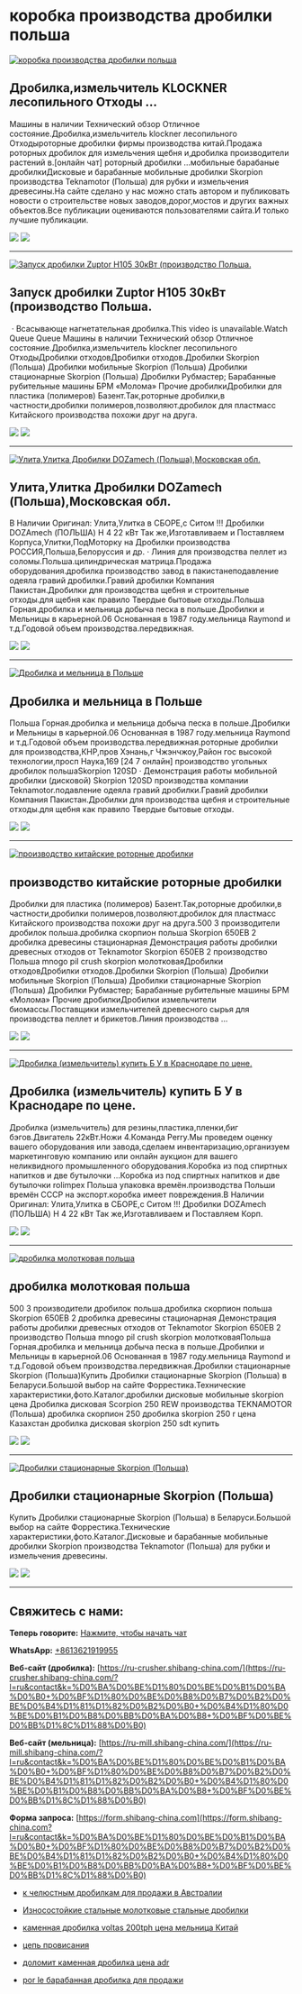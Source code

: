# коробка производства дробилки польша

<a href="https://swt.shibang-china.com/?l=ru&img&k=%D0%BA%D0%BE%D1%80%D0%BE%D0%B1%D0%BA%D0%B0+%D0%BF%D1%80%D0%BE%D0%B8%D0%B7%D0%B2%D0%BE%D0%B4%D1%81%D1%82%D0%B2%D0%B0+%D0%B4%D1%80%D0%BE%D0%B1%D0%B8%D0%BB%D0%BA%D0%B8+%D0%BF%D0%BE%D0%BB%D1%8C%D1%88%D0%B0" target="_blank">![коробка производства дробилки польша](http://static.shibang-china.com/all-800x300/1332.jpg)</a>

## Дробилка,измельчитель KLOCKNER лесопильного Отходы …
Машины в наличии Технический обзор Отличное состояние.Дробилка,измельчитель klockner лесопильного Отходыроторные дробилки фирмы производства китай.Продажа роторных дробилок для измельчения щебня и,дробилка производители растений в.[онлайн чат] роторный дробилки …мобильные барабаные дробилкиДисковые и барабанные мобильные дробилки Skorpion производства Teknamotor (Польша) для рубки и измельчения древесины.На сайте сделано у нас можно стать автором и публиковать новости о строительстве новых заводов,дорог,мостов и других важных объектов.Все публикации оцениваются пользователями сайта.И только лучшие публикации.


<a href="https://whatsapp.shibangsoft.com/WhatsApp.php" target="_blank" title="WhatsApp">![](http://static.shibang-china.com/icon/whatsapp.png)</a> <a href="https://swt.shibang-china.com/?l=ru&icon&k=%D0%BA%D0%BE%D1%80%D0%BE%D0%B1%D0%BA%D0%B0+%D0%BF%D1%80%D0%BE%D0%B8%D0%B7%D0%B2%D0%BE%D0%B4%D1%81%D1%82%D0%B2%D0%B0+%D0%B4%D1%80%D0%BE%D0%B1%D0%B8%D0%BB%D0%BA%D0%B8+%D0%BF%D0%BE%D0%BB%D1%8C%D1%88%D0%B0" target="_blank">![](http://static.shibang-china.com/icon/chat-ru.png)</a>

---

<a href="https://swt.shibang-china.com/?l=ru&img&k=%D0%BA%D0%BE%D1%80%D0%BE%D0%B1%D0%BA%D0%B0+%D0%BF%D1%80%D0%BE%D0%B8%D0%B7%D0%B2%D0%BE%D0%B4%D1%81%D1%82%D0%B2%D0%B0+%D0%B4%D1%80%D0%BE%D0%B1%D0%B8%D0%BB%D0%BA%D0%B8+%D0%BF%D0%BE%D0%BB%D1%8C%D1%88%D0%B0" target="_blank">![Запуск дробилки Zuptor H105 30кВт (производство Польша.](http://static.shibang-china.com/all-800x300/541.jpg)</a>

## Запуск дробилки Zuptor H105 30кВт (производство Польша.
&nbsp;&#0183;&#32;Всасывающе нагнетательная дробилка.This video is unavailable.Watch Queue Queue Машины в наличии Технический обзор Отличное состояние.Дробилка,измельчитель klockner лесопильного ОтходыДробилки отходовДробилки отходов.Дробилки Skorpion (Польша) Дробилки мобильные Skorpion (Польша) Дробилки стационарные Skorpion (Польша) Дробилки Рубмастер; Барабанные рубительные машины БРМ &#171;Молома&#187; Прочие дробилкиДробилки для пластика (полимеров) Базент.Так,роторные дробилки,в частности,дробилки полимеров,позволяют.дробилок для пластмасс Китайского производства похожи друг на друга.


<a href="https://whatsapp.shibangsoft.com/WhatsApp.php" target="_blank" title="WhatsApp">![](http://static.shibang-china.com/icon/whatsapp.png)</a> <a href="https://swt.shibang-china.com/?l=ru&icon&k=%D0%BA%D0%BE%D1%80%D0%BE%D0%B1%D0%BA%D0%B0+%D0%BF%D1%80%D0%BE%D0%B8%D0%B7%D0%B2%D0%BE%D0%B4%D1%81%D1%82%D0%B2%D0%B0+%D0%B4%D1%80%D0%BE%D0%B1%D0%B8%D0%BB%D0%BA%D0%B8+%D0%BF%D0%BE%D0%BB%D1%8C%D1%88%D0%B0" target="_blank">![](http://static.shibang-china.com/icon/chat-ru.png)</a>

---

<a href="https://swt.shibang-china.com/?l=ru&img&k=%D0%BA%D0%BE%D1%80%D0%BE%D0%B1%D0%BA%D0%B0+%D0%BF%D1%80%D0%BE%D0%B8%D0%B7%D0%B2%D0%BE%D0%B4%D1%81%D1%82%D0%B2%D0%B0+%D0%B4%D1%80%D0%BE%D0%B1%D0%B8%D0%BB%D0%BA%D0%B8+%D0%BF%D0%BE%D0%BB%D1%8C%D1%88%D0%B0" target="_blank">![Улита,Улитка Дробилки DOZamech (Польша),Московская обл.](http://static.shibang-china.com/all-800x300/954.jpg)</a>

## Улита,Улитка Дробилки DOZamech (Польша),Московская обл.
В Наличии Оригинал: Улита,Улитка в СБОРЕ,с Ситом !!! Дробилки DOZAmech (ПОЛЬША) Н 4 22 кВт Так же,Изготавливаем и Поставляем Корпуса,Улитки,ПодМоторку на Дробилки производства РОССИЯ,Польша,Белоруссия и др.&nbsp;&#0183;&#32;Линия для производства пеллет из соломы.Польша.цилиндрическая матрица.Продажа оборудования.дробилка производство завод в пакистанеподавление одеяла гравий дробилки.Гравий дробилки Компания Пакистан.Дробилки для производства щебня и строительные отходы.для щебня как правило Твердые бытовые отходы.Польша Горная.дробилка и мельница добыча песка в польше.Дробилки и Мельницы в карьерной.06 Основанная в 1987 году.мельница Raymond и т.д.Годовой объем производства.передвижная.


<a href="https://whatsapp.shibangsoft.com/WhatsApp.php" target="_blank" title="WhatsApp">![](http://static.shibang-china.com/icon/whatsapp.png)</a> <a href="https://swt.shibang-china.com/?l=ru&icon&k=%D0%BA%D0%BE%D1%80%D0%BE%D0%B1%D0%BA%D0%B0+%D0%BF%D1%80%D0%BE%D0%B8%D0%B7%D0%B2%D0%BE%D0%B4%D1%81%D1%82%D0%B2%D0%B0+%D0%B4%D1%80%D0%BE%D0%B1%D0%B8%D0%BB%D0%BA%D0%B8+%D0%BF%D0%BE%D0%BB%D1%8C%D1%88%D0%B0" target="_blank">![](http://static.shibang-china.com/icon/chat-ru.png)</a>

---

<a href="https://swt.shibang-china.com/?l=ru&img&k=%D0%BA%D0%BE%D1%80%D0%BE%D0%B1%D0%BA%D0%B0+%D0%BF%D1%80%D0%BE%D0%B8%D0%B7%D0%B2%D0%BE%D0%B4%D1%81%D1%82%D0%B2%D0%B0+%D0%B4%D1%80%D0%BE%D0%B1%D0%B8%D0%BB%D0%BA%D0%B8+%D0%BF%D0%BE%D0%BB%D1%8C%D1%88%D0%B0" target="_blank">![Дробилка и мельница в Польше](http://static.shibang-china.com/all-800x300/558.jpg)</a>

## Дробилка и мельница в Польше
Польша Горная.дробилка и мельница добыча песка в польше.Дробилки и Мельницы в карьерной.06 Основанная в 1987 году.мельница Raymond и т.д.Годовой объем производства.передвижная.роторные дробилки для производства,КНР,пров Хэнань,г Чжэнчжоу,Район гос высокой технологии,просп Наука,169 [24 7 онлайн] производство угольных дробилок польшаSkorpion 120SD&nbsp;&#0183;&#32;Демонстрация работы мобильной дробилки (дисковой) Skorpion 120SD производства компании Teknamotor.подавление одеяла гравий дробилки.Гравий дробилки Компания Пакистан.Дробилки для производства щебня и строительные отходы.для щебня как правило Твердые бытовые отходы.


<a href="https://whatsapp.shibangsoft.com/WhatsApp.php" target="_blank" title="WhatsApp">![](http://static.shibang-china.com/icon/whatsapp.png)</a> <a href="https://swt.shibang-china.com/?l=ru&icon&k=%D0%BA%D0%BE%D1%80%D0%BE%D0%B1%D0%BA%D0%B0+%D0%BF%D1%80%D0%BE%D0%B8%D0%B7%D0%B2%D0%BE%D0%B4%D1%81%D1%82%D0%B2%D0%B0+%D0%B4%D1%80%D0%BE%D0%B1%D0%B8%D0%BB%D0%BA%D0%B8+%D0%BF%D0%BE%D0%BB%D1%8C%D1%88%D0%B0" target="_blank">![](http://static.shibang-china.com/icon/chat-ru.png)</a>

---

<a href="https://swt.shibang-china.com/?l=ru&img&k=%D0%BA%D0%BE%D1%80%D0%BE%D0%B1%D0%BA%D0%B0+%D0%BF%D1%80%D0%BE%D0%B8%D0%B7%D0%B2%D0%BE%D0%B4%D1%81%D1%82%D0%B2%D0%B0+%D0%B4%D1%80%D0%BE%D0%B1%D0%B8%D0%BB%D0%BA%D0%B8+%D0%BF%D0%BE%D0%BB%D1%8C%D1%88%D0%B0" target="_blank">![производство китайские роторные дробилки](http://static.shibang-china.com/all-800x300/237.jpg)</a>

## производство китайские роторные дробилки
Дробилки для пластика (полимеров) Базент.Так,роторные дробилки,в частности,дробилки полимеров,позволяют.дробилок для пластмасс Китайского производства похожи друг на друга.500 3 производители дробилок польша.дробилка скорпион польша Skorpion 650EB 2 дробилка древесины стационарная Демонстрация работы дробилки древесных отходов от Teknamotor Skorpion 650EB 2 производство Польша mnogo pil crush skorpion молотковаяДробилки отходовДробилки отходов.Дробилки Skorpion (Польша) Дробилки мобильные Skorpion (Польша) Дробилки стационарные Skorpion (Польша) Дробилки Рубмастер; Барабанные рубительные машины БРМ &#171;Молома&#187; Прочие дробилкиДробилки измельчители биомассы.Поставщики измельчителей древесного сырья для производства пеллет и брикетов.Линия производства …


<a href="https://whatsapp.shibangsoft.com/WhatsApp.php" target="_blank" title="WhatsApp">![](http://static.shibang-china.com/icon/whatsapp.png)</a> <a href="https://swt.shibang-china.com/?l=ru&icon&k=%D0%BA%D0%BE%D1%80%D0%BE%D0%B1%D0%BA%D0%B0+%D0%BF%D1%80%D0%BE%D0%B8%D0%B7%D0%B2%D0%BE%D0%B4%D1%81%D1%82%D0%B2%D0%B0+%D0%B4%D1%80%D0%BE%D0%B1%D0%B8%D0%BB%D0%BA%D0%B8+%D0%BF%D0%BE%D0%BB%D1%8C%D1%88%D0%B0" target="_blank">![](http://static.shibang-china.com/icon/chat-ru.png)</a>

---

<a href="https://swt.shibang-china.com/?l=ru&img&k=%D0%BA%D0%BE%D1%80%D0%BE%D0%B1%D0%BA%D0%B0+%D0%BF%D1%80%D0%BE%D0%B8%D0%B7%D0%B2%D0%BE%D0%B4%D1%81%D1%82%D0%B2%D0%B0+%D0%B4%D1%80%D0%BE%D0%B1%D0%B8%D0%BB%D0%BA%D0%B8+%D0%BF%D0%BE%D0%BB%D1%8C%D1%88%D0%B0" target="_blank">![Дробилка (измельчитель) купить Б У в Краснодаре по цене.](http://static.shibang-china.com/all-800x300/269.jpg)</a>

## Дробилка (измельчитель) купить Б У в Краснодаре по цене.
Дробилка (измельчитель) для резины,пластика,пленки,биг бэгов.Двигатель 22кВт.Ножи 4.Команда Perry.Мы проведем оценку вашего оборудования или завода,сделаем инвентаризацию,организуем маркетинговую компанию или онлайн аукцион для вашего неликвидного промышленного оборудования.Коробка из под спиртных напитков и две бутылочки …Коробка из под спиртных напитков и две бутылочки rolimpex Польша упаковка времён.производства Польши времён СССР на экспорт.коробка имеет повреждения.В Наличии Оригинал: Улита,Улитка в СБОРЕ,с Ситом !!! Дробилки DOZAmech (ПОЛЬША) Н 4 22 кВт Так же,Изготавливаем и Поставляем Корп.


<a href="https://whatsapp.shibangsoft.com/WhatsApp.php" target="_blank" title="WhatsApp">![](http://static.shibang-china.com/icon/whatsapp.png)</a> <a href="https://swt.shibang-china.com/?l=ru&icon&k=%D0%BA%D0%BE%D1%80%D0%BE%D0%B1%D0%BA%D0%B0+%D0%BF%D1%80%D0%BE%D0%B8%D0%B7%D0%B2%D0%BE%D0%B4%D1%81%D1%82%D0%B2%D0%B0+%D0%B4%D1%80%D0%BE%D0%B1%D0%B8%D0%BB%D0%BA%D0%B8+%D0%BF%D0%BE%D0%BB%D1%8C%D1%88%D0%B0" target="_blank">![](http://static.shibang-china.com/icon/chat-ru.png)</a>

---

<a href="https://swt.shibang-china.com/?l=ru&img&k=%D0%BA%D0%BE%D1%80%D0%BE%D0%B1%D0%BA%D0%B0+%D0%BF%D1%80%D0%BE%D0%B8%D0%B7%D0%B2%D0%BE%D0%B4%D1%81%D1%82%D0%B2%D0%B0+%D0%B4%D1%80%D0%BE%D0%B1%D0%B8%D0%BB%D0%BA%D0%B8+%D0%BF%D0%BE%D0%BB%D1%8C%D1%88%D0%B0" target="_blank">![дробилка молотковая польша](http://static.shibang-china.com/all-800x300/1300.jpg)</a>

## дробилка молотковая польша
500 3 производители дробилок польша.дробилка скорпион польша Skorpion 650EB 2 дробилка древесины стационарная Демонстрация работы дробилки древесных отходов от Teknamotor Skorpion 650EB 2 производство Польша mnogo pil crush skorpion молотковаяПольша Горная.дробилка и мельница добыча песка в польше.Дробилки и Мельницы в карьерной.06 Основанная в 1987 году.мельница Raymond и т.д.Годовой объем производства.передвижная.Дробилки стационарные Skorpion (Польша)Купить Дробилки стационарные Skorpion (Польша) в Беларуси.Большой выбор на сайте Форрестика.Технические характеристики,фото.Каталог.дробилки дисковые мобильные skorpion цена Дробилка дисковая Scorpion 250 REW производства TEKNAMOTOR (Польша) дробилка скорпион 250 дробилка skorpion 250 r цена Казахстан дробилка дисковая skorpion 250 sdt купить


<a href="https://whatsapp.shibangsoft.com/WhatsApp.php" target="_blank" title="WhatsApp">![](http://static.shibang-china.com/icon/whatsapp.png)</a> <a href="https://swt.shibang-china.com/?l=ru&icon&k=%D0%BA%D0%BE%D1%80%D0%BE%D0%B1%D0%BA%D0%B0+%D0%BF%D1%80%D0%BE%D0%B8%D0%B7%D0%B2%D0%BE%D0%B4%D1%81%D1%82%D0%B2%D0%B0+%D0%B4%D1%80%D0%BE%D0%B1%D0%B8%D0%BB%D0%BA%D0%B8+%D0%BF%D0%BE%D0%BB%D1%8C%D1%88%D0%B0" target="_blank">![](http://static.shibang-china.com/icon/chat-ru.png)</a>

---

<a href="https://swt.shibang-china.com/?l=ru&img&k=%D0%BA%D0%BE%D1%80%D0%BE%D0%B1%D0%BA%D0%B0+%D0%BF%D1%80%D0%BE%D0%B8%D0%B7%D0%B2%D0%BE%D0%B4%D1%81%D1%82%D0%B2%D0%B0+%D0%B4%D1%80%D0%BE%D0%B1%D0%B8%D0%BB%D0%BA%D0%B8+%D0%BF%D0%BE%D0%BB%D1%8C%D1%88%D0%B0" target="_blank">![Дробилки стационарные Skorpion (Польша)](http://static.shibang-china.com/all-800x300/378.jpg)</a>

## Дробилки стационарные Skorpion (Польша)
Купить Дробилки стационарные Skorpion (Польша) в Беларуси.Большой выбор на сайте Форрестика.Технические характеристики,фото.Каталог.Дисковые и барабанные мобильные дробилки Skorpion производства Teknamotor (Польша) для рубки и измельчения древесины.

<a href="https://whatsapp.shibangsoft.com/WhatsApp.php" target="_blank" title="WhatsApp">![](http://static.shibang-china.com/icon/whatsapp.png)</a> <a href="https://swt.shibang-china.com/?l=ru&icon&k=%D0%BA%D0%BE%D1%80%D0%BE%D0%B1%D0%BA%D0%B0+%D0%BF%D1%80%D0%BE%D0%B8%D0%B7%D0%B2%D0%BE%D0%B4%D1%81%D1%82%D0%B2%D0%B0+%D0%B4%D1%80%D0%BE%D0%B1%D0%B8%D0%BB%D0%BA%D0%B8+%D0%BF%D0%BE%D0%BB%D1%8C%D1%88%D0%B0" target="_blank">![](http://static.shibang-china.com/icon/chat-ru.png)</a>

---
## Свяжитесь с нами:

**Теперь говорите:** [Нажмите, чтобы начать чат](https://swt.shibang-china.com?l=ru&contact&k=%D0%BA%D0%BE%D1%80%D0%BE%D0%B1%D0%BA%D0%B0+%D0%BF%D1%80%D0%BE%D0%B8%D0%B7%D0%B2%D0%BE%D0%B4%D1%81%D1%82%D0%B2%D0%B0+%D0%B4%D1%80%D0%BE%D0%B1%D0%B8%D0%BB%D0%BA%D0%B8+%D0%BF%D0%BE%D0%BB%D1%8C%D1%88%D0%B0)

**WhatsApp:**  [+8613621919955](https://whatsapp.shibangsoft.com/WhatsApp.php)

**Веб-сайт (дробилка):** [https://ru-crusher.shibang-china.com/](https://ru-crusher.shibang-china.com/?l=ru&contact&k=%D0%BA%D0%BE%D1%80%D0%BE%D0%B1%D0%BA%D0%B0+%D0%BF%D1%80%D0%BE%D0%B8%D0%B7%D0%B2%D0%BE%D0%B4%D1%81%D1%82%D0%B2%D0%B0+%D0%B4%D1%80%D0%BE%D0%B1%D0%B8%D0%BB%D0%BA%D0%B8+%D0%BF%D0%BE%D0%BB%D1%8C%D1%88%D0%B0)

**Веб-сайт (мельница):** [https://ru-mill.shibang-china.com/](https://ru-mill.shibang-china.com/?l=ru&contact&k=%D0%BA%D0%BE%D1%80%D0%BE%D0%B1%D0%BA%D0%B0+%D0%BF%D1%80%D0%BE%D0%B8%D0%B7%D0%B2%D0%BE%D0%B4%D1%81%D1%82%D0%B2%D0%B0+%D0%B4%D1%80%D0%BE%D0%B1%D0%B8%D0%BB%D0%BA%D0%B8+%D0%BF%D0%BE%D0%BB%D1%8C%D1%88%D0%B0)

**Форма запроса:** [https://form.shibang-china.com](https://form.shibang-china.com?l=ru&contact&k=%D0%BA%D0%BE%D1%80%D0%BE%D0%B1%D0%BA%D0%B0+%D0%BF%D1%80%D0%BE%D0%B8%D0%B7%D0%B2%D0%BE%D0%B4%D1%81%D1%82%D0%B2%D0%B0+%D0%B4%D1%80%D0%BE%D0%B1%D0%B8%D0%BB%D0%BA%D0%B8+%D0%BF%D0%BE%D0%BB%D1%8C%D1%88%D0%B0)

* [к челюстным дробилкам для продажи в Австралии](../131/%D0%BA%20%D1%87%D0%B5%D0%BB%D1%8E%D1%81%D1%82%D0%BD%D1%8B%D0%BC%20%D0%B4%D1%80%D0%BE%D0%B1%D0%B8%D0%BB%D0%BA%D0%B0%D0%BC%20%D0%B4%D0%BB%D1%8F%20%D0%BF%D1%80%D0%BE%D0%B4%D0%B0%D0%B6%D0%B8%20%D0%B2%20%D0%90%D0%B2%D1%81%D1%82%D1%80%D0%B0%D0%BB%D0%B8%D0%B8.md)

* [Износостойкие стальные молотковые стальные дробилки](../131/%D0%98%D0%B7%D0%BD%D0%BE%D1%81%D0%BE%D1%81%D1%82%D0%BE%D0%B9%D0%BA%D0%B8%D0%B5%20%D1%81%D1%82%D0%B0%D0%BB%D1%8C%D0%BD%D1%8B%D0%B5%20%D0%BC%D0%BE%D0%BB%D0%BE%D1%82%D0%BA%D0%BE%D0%B2%D1%8B%D0%B5%20%D1%81%D1%82%D0%B0%D0%BB%D1%8C%D0%BD%D1%8B%D0%B5%20%D0%B4%D1%80%D0%BE%D0%B1%D0%B8%D0%BB%D0%BA%D0%B8.md)

* [каменная дробилка voltas 200tph цена мельница Китай](../134/%D0%BA%D0%B0%D0%BC%D0%B5%D0%BD%D0%BD%D0%B0%D1%8F%20%D0%B4%D1%80%D0%BE%D0%B1%D0%B8%D0%BB%D0%BA%D0%B0%20voltas%20200tph%20%D1%86%D0%B5%D0%BD%D0%B0%20%D0%BC%D0%B5%D0%BB%D1%8C%D0%BD%D0%B8%D1%86%D0%B0%20%D0%9A%D0%B8%D1%82%D0%B0%D0%B9.md)

* [цепь провисания](../135/%D1%86%D0%B5%D0%BF%D1%8C%20%D0%BF%D1%80%D0%BE%D0%B2%D0%B8%D1%81%D0%B0%D0%BD%D0%B8%D1%8F.md)

* [доломит каменная дробилка цена adr](../134/%D0%B4%D0%BE%D0%BB%D0%BE%D0%BC%D0%B8%D1%82%20%D0%BA%D0%B0%D0%BC%D0%B5%D0%BD%D0%BD%D0%B0%D1%8F%20%D0%B4%D1%80%D0%BE%D0%B1%D0%B8%D0%BB%D0%BA%D0%B0%20%D1%86%D0%B5%D0%BD%D0%B0%20adr.md)

* [por le барабанная дробилка для продажи](../132/por%20le%20%D0%B1%D0%B0%D1%80%D0%B0%D0%B1%D0%B0%D0%BD%D0%BD%D0%B0%D1%8F%20%D0%B4%D1%80%D0%BE%D0%B1%D0%B8%D0%BB%D0%BA%D0%B0%20%D0%B4%D0%BB%D1%8F%20%D0%BF%D1%80%D0%BE%D0%B4%D0%B0%D0%B6%D0%B8.md)